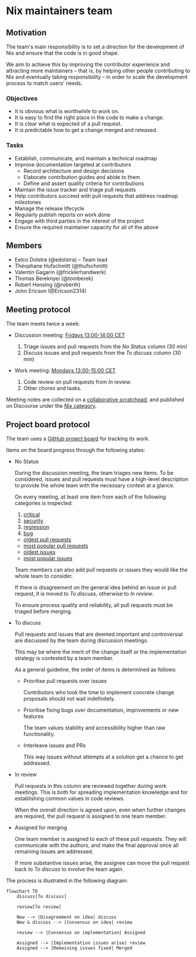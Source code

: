 # Nix maintainers team

## Motivation

The team's main responsibility is to set a direction for the development of Nix and ensure that the code is in good shape.

We aim to achieve this by improving the contributor experience and attracting more maintainers – that is, by helping other people contributing to Nix and eventually taking responsibility – in order to scale the development process to match users' needs.

### Objectives

- It is obvious what is worthwhile to work on.
- It is easy to find the right place in the code to make a change.
- It is clear what is expected of a pull request.
- It is predictable how to get a change merged and released.

### Tasks

- Establish, communicate, and maintain a technical roadmap
- Improve documentation targeted at contributors
  - Record architecture and design decisions
  - Elaborate contribution guides and abide to them
  - Define and assert quality criteria for contributions
- Maintain the issue tracker and triage pull requests
- Help contributors succeed with pull requests that address roadmap milestones
- Manage the release lifecycle
- Regularly publish reports on work done
- Engage with third parties in the interest of the project
- Ensure the required maintainer capacity for all of the above

## Members

- Eelco Dolstra (@edolstra) – Team lead
- Théophane Hufschmitt (@thufschmitt)
- Valentin Gagarin (@fricklerhandwerk)
- Thomas Bereknyei (@tomberek)
- Robert Hensing (@roberth)
- John Ericson (@Ericson2314)

## Meeting protocol

The team meets twice a week:

- Discussion meeting: [Fridays 13:00-14:00 CET](https://calendar.google.com/calendar/event?eid=MHNtOGVuNWtrZXNpZHR2bW1sM3QyN2ZjaGNfMjAyMjExMjVUMTIwMDAwWiBiOW81MmZvYnFqYWs4b3E4bGZraGczdDBxZ0Bn)

  1. Triage issues and pull requests from the _No Status_ column (30 min)
  2. Discuss issues and pull requests from the _To discuss_ column (30 min)

- Work meeting: [Mondays 13:00-15:00 CET](https://calendar.google.com/calendar/event?eid=NTM1MG1wNGJnOGpmOTZhYms3bTB1bnY5cWxfMjAyMjExMjFUMTIwMDAwWiBiOW81MmZvYnFqYWs4b3E4bGZraGczdDBxZ0Bn)

  1. Code review on pull requests from _In review_.
  2. Other chores and tasks.

Meeting notes are collected on a [collaborative scratchpad](https://pad.lassul.us/Cv7FpYx-Ri-4VjUykQOLAw), and published on Discourse under the [Nix category](https://discourse.nixos.org/c/dev/nix/50).

## Project board protocol

The team uses a [GitHub project board](https://github.com/orgs/NixOS/projects/19/views/1) for tracking its work.

Items on the board progress through the following states:

- No Status

  During the discussion meeting, the team triages new items.
  To be considered, issues and pull requests must have a high-level description to provide the whole team with the necessary context at a glance.

  On every meeting, at least one item from each of the following categories is inspected:

  1. [critical](https://github.com/NixOS/nix/labels/critical)
  2. [security](https://github.com/NixOS/nix/labels/security)
  3. [regression](https://github.com/NixOS/nix/labels/regression)
  4. [bug](https://github.com/NixOS/nix/issues?q=is%3Aopen+label%3Abug+sort%3Areactions-%2B1-desc)

  - [oldest pull requests](https://github.com/NixOS/nix/pulls?q=is%3Apr+is%3Aopen+sort%3Acreated-asc)
  - [most popular pull requests](https://github.com/NixOS/nix/pulls?q=is%3Apr+is%3Aopen+sort%3Areactions-%2B1-desc)
  - [oldest issues](https://github.com/NixOS/nix/issues?q=is%3Aissue+is%3Aopen+sort%3Acreated-asc)
  - [most popular issues](https://github.com/NixOS/nix/issues?q=is%3Aissue+is%3Aopen+sort%3Areactions-%2B1-desc)

  Team members can also add pull requests or issues they would like the whole team to consider.

  If there is disagreement on the general idea behind an issue or pull request, it is moved to _To discuss_, otherwise to _In review_.

  To ensure process quality and reliability, all pull requests must be triaged before merging.

- To discuss

  Pull requests and issues that are deemed important and controversial are discussed by the team during discussion meetings.

  This may be where the merit of the change itself or the implementation strategy is contested by a team member.

  As a general guideline, the order of items is determined as follows:

  - Prioritise pull requests over issues

    Contributors who took the time to implement concrete change proposals should not wait indefinitely.

  - Prioritise fixing bugs over documentation, improvements or new features

    The team values stability and accessibility higher than raw functionality.

  - Interleave issues and PRs

    This way issues without attempts at a solution get a chance to get addressed.

- In review

  Pull requests in this column are reviewed together during work meetings.
  This is both for spreading implementation knowledge and for establishing common values in code reviews.

  When the overall direction is agreed upon, even when further changes are required, the pull request is assigned to one team member.

- Assigned for merging

  One team member is assigned to each of these pull requests.
  They will communicate with the authors, and make the final approval once all remaining issues are addressed.

  If more substantive issues arise, the assignee can move the pull request back to _To discuss_ to involve the team again.

The process is illustrated in the following diagram:

```mermaid
flowchart TD
    discuss[To discuss]

    review[To review]

    New --> |Disagreement on idea| discuss
    New & discuss --> |Consensus on idea| review

    review --> |Consensus on implementation| Assigned

    Assigned --> |Implementation issues arise| review
    Assigned --> |Remaining issues fixed| Merged
```
